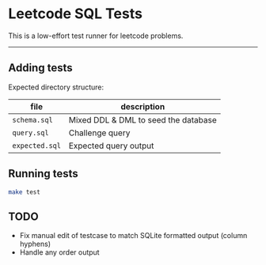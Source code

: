 # Leetcode SQL Tests

This is a low-effort test runner for leetcode problems.

---

## Adding tests

Expected directory structure:

| file | description |
| -- | -- |
| `schema.sql` | Mixed DDL & DML to seed the database |
| `query.sql` | Challenge query |
| `expected.sql` | Expected query output |

## Running tests

```sh
make test
```

## TODO

- Fix manual edit of testcase to match SQLite formatted output (column hyphens)
- Handle any order output
